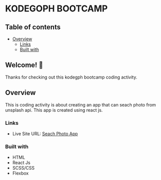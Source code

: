 # KODEGOPH BOOTCAMP

## Table of contents

-  [Overview](#overview)
   -  [Links](#links)
   -  [Built with](#built-with)

## Welcome! 👋

Thanks for checking out this kodegph bootcamp coding activity.

## Overview

This is coding activity is about creating an app that can seach photo from unsplash api. This app is created using react js.

### Links

-  Live Site URL: [Seach Photo App](https://search-photo-app-blond.vercel.app)

### Built with

-  HTML
-  React Js
-  SCSS/CSS
-  Flexbox
